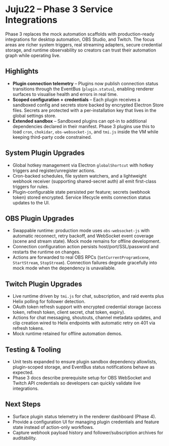 # Juju22 – Phase 3 Service Integrations

Phase 3 replaces the mock automation scaffolds with production-ready integrations for desktop automation, OBS Studio, and Twitch. The focus areas are richer system triggers, real streaming adapters, secure credential storage, and runtime observability so creators can trust their automation graph while operating live.

## Highlights

- **Plugin connection telemetry** – Plugins now publish connection status transitions through the EventBus (`plugin.status`), enabling renderer surfaces to visualise health and errors in real time.
- **Scoped configuration + credentials** – Each plugin receives a sandboxed config and secrets store backed by encrypted Electron Store files. Secrets are protected with a per-installation key that lives in the global settings store.
- **Extended sandbox** – Sandboxed plugins can opt-in to additional dependencies declared in their manifest. Phase 3 plugins use this to load `cron`, `chokidar`, `obs-websocket-js`, and `tmi.js` inside the VM while keeping third-party code constrained.

## System Plugin Upgrades

- Global hotkey management via Electron `globalShortcut` with hotkey triggers and register/unregister actions.
- Cron-backed schedules, file system watchers, and a lightweight webhook receiver (supporting shared-secret auth) all emit first-class triggers for rules.
- Plugin-configurable state persisted per feature; secrets (webhook token) stored encrypted. Service lifecycle emits connection status updates to the UI.

## OBS Plugin Upgrades

- Swappable runtime: production mode uses `obs-websocket-js` with automatic reconnect, retry backoff, and WebSocket event coverage (scene and stream state). Mock mode remains for offline development.
- Connection configuration action persists host/port/SSL/password and restarts the runtime on changes.
- Actions are forwarded to real OBS RPCs (`SetCurrentProgramScene`, `StartStream`, `StopStream`). Connection failures degrade gracefully into mock mode when the dependency is unavailable.

## Twitch Plugin Upgrades

- Live runtime driven by `tmi.js` for chat, subscription, and raid events plus Helix polling for follower detection.
- OAuth token refresh support with encrypted credential storage (access token, refresh token, client secret, chat token, expiry).
- Actions for chat messaging, shoutouts, channel metadata updates, and clip creation wired to Helix endpoints with automatic retry on 401 via refresh tokens.
- Mock runtime retained for offline automation demos.

## Testing & Tooling

- Unit tests expanded to ensure plugin sandbox dependency allowlists, plugin-scoped storage, and EventBus status notifications behave as expected.
- Phase 3 docs describe prerequisite setup for OBS WebSocket and Twitch API credentials so developers can quickly validate live integrations.

## Next Steps

- Surface plugin status telemetry in the renderer dashboard (Phase 4).
- Provide a configuration UI for managing plugin credentials and feature state instead of action-only workflows.
- Capture webhook payload history and follower/subscription archives for auditability.
